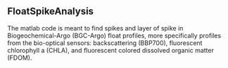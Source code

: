 FloatSpikeAnalysis
------------------

The matlab code is meant to find spikes and layer of spike in Biogeochemical-Argo (BGC-Argo) float profiles, more specifically profiles from the bio-optical sensors: backscattering (BBP700), fluorescent chlorophyll a (CHLA), and fluorescent colored dissolved organic matter (FDOM). 


